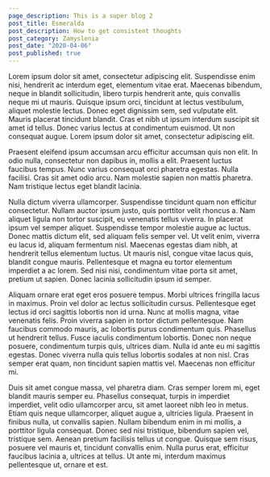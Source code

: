 ```yaml
---
page_description: This is a super blog 2
post_title: Esmeralda
post_description: How to get consistent thoughts
post_category: Zamyslenia
post_date: "2020-04-06"
post_published: true
---
```


Lorem ipsum dolor sit amet, consectetur adipiscing elit. Suspendisse enim nisi, hendrerit ac interdum eget, elementum vitae erat. Maecenas bibendum, neque in blandit sollicitudin, libero turpis hendrerit ante, quis convallis neque mi ut mauris. Quisque ipsum orci, tincidunt at lectus vestibulum, aliquet molestie lectus. Donec eget dignissim sem, sed vulputate elit. Mauris placerat tincidunt blandit. Cras et nibh ut ipsum interdum suscipit sit amet id tellus. Donec varius lectus at condimentum euismod. Ut non consequat augue. Lorem ipsum dolor sit amet, consectetur adipiscing elit.

Praesent eleifend ipsum accumsan arcu efficitur accumsan quis non elit. In odio nulla, consectetur non dapibus in, mollis a elit. Praesent luctus faucibus tempus. Nunc varius consequat orci pharetra egestas. Nulla facilisi. Cras sit amet odio arcu. Nam molestie sapien non mattis pharetra. Nam tristique lectus eget blandit lacinia.

Nulla dictum viverra ullamcorper. Suspendisse tincidunt quam non efficitur consectetur. Nullam auctor ipsum justo, quis porttitor velit rhoncus a. Nam aliquet ligula non tortor suscipit, eu venenatis tellus viverra. In placerat ipsum vel semper aliquet. Suspendisse tempor molestie augue ac luctus. Donec mattis dictum elit, sed aliquam felis semper vel. Ut velit enim, viverra eu lacus id, aliquam fermentum nisl. Maecenas egestas diam nibh, at hendrerit tellus elementum luctus. Ut mauris nisl, congue vitae lacus quis, blandit congue mauris. Pellentesque et magna eu tortor elementum imperdiet a ac lorem. Sed nisi nisi, condimentum vitae porta sit amet, pretium ut sapien. Donec lacinia sollicitudin ipsum id semper.

Aliquam ornare erat eget eros posuere tempus. Morbi ultrices fringilla lacus in maximus. Proin vel dolor ac lectus sollicitudin cursus. Pellentesque eget lectus id orci sagittis lobortis non id urna. Nunc at mollis magna, vitae venenatis felis. Proin viverra sapien in tortor dictum pellentesque. Nam faucibus commodo mauris, ac lobortis purus condimentum quis. Phasellus ut hendrerit tellus. Fusce iaculis condimentum lobortis. Donec non neque posuere, condimentum turpis quis, ultrices diam. Nulla id ante eu mi sagittis egestas. Donec viverra nulla quis tellus lobortis sodales at non nisl. Cras semper erat quam, non tincidunt sapien mattis vel. Maecenas non efficitur mi.

Duis sit amet congue massa, vel pharetra diam. Cras semper lorem mi, eget blandit mauris semper eu. Phasellus consequat, turpis in imperdiet imperdiet, velit odio ullamcorper arcu, sit amet laoreet nibh leo in metus. Etiam quis neque ullamcorper, aliquet augue a, ultricies ligula. Praesent in finibus nulla, ut convallis sapien. Nullam bibendum enim in mi mollis, a porttitor ligula consequat. Donec sed nisi tristique, bibendum sapien vel, tristique sem. Aenean pretium facilisis tellus ut congue. Quisque sem risus, posuere vel mauris et, tincidunt convallis enim. Nulla purus erat, efficitur faucibus lacinia a, ultrices at tellus. Ut ante mi, interdum maximus pellentesque ut, ornare et est.
